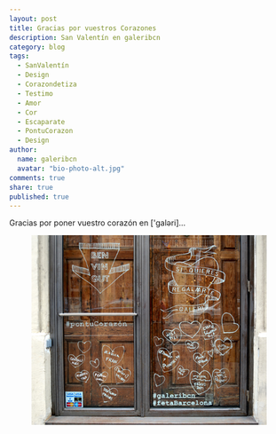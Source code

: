 ```yaml
---
layout: post
title: Gracias por vuestros Corazones
description: San Valentín en galeribcn
category: blog
tags: 
  - SanValentín
  - Design
  - Corazondetiza
  - Testimo
  - Amor
  - Cor
  - Escaparate
  - PontuCorazon
  - Design
author: 
  name: galeribcn
  avatar: "bio-photo-alt.jpg"
comments: true
share: true
published: true
---
```


Gracias por poner vuestro corazón en ['galəri]…

<figure>
	<a href="/images/Cor Resultado.jpg"><img src="/images/Cor Resultado.jpg" alt="San Valentin en galeribcn"></a>
</figure>

